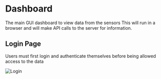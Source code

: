 # Dashboard
The main GUI dashboard to view data from the sensors
This will run in a browser and will make API calls to the server for information.

## Login Page
Users must first login and authenticate themselves before being allowed access to the data

![Login](https://s10.gifyu.com/images/Dashbaord-Login.gif)
